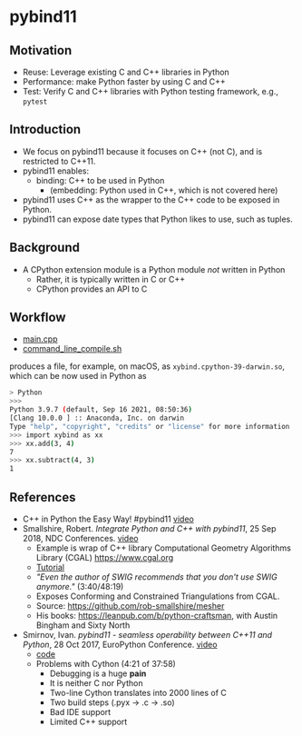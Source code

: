 # pybind11

## Motivation

* Reuse: Leverage existing C and C++ libraries in Python
* Performance: make Python faster by using C and C++
* Test: Verify C and C++ libraries with Python testing framework, e.g., `pytest`

## Introduction

* We focus on pybind11 because it focuses on C++ (not C), and is restricted to C++11.
* pybind11 enables:
  * binding: C++ to be used in Python 
    * (embedding: Python used in C++, which is not covered here)
* pybind11 uses C++ as the wrapper to the C++ code to be exposed in Python.
* pybind11 can expose date types that Python likes to use, such as tuples.

## Background

* A CPython extension module is a Python module *not* written in Python
  * Rather, it is typically written in C or C++
  * CPython provides an API to C

## Workflow

* [main.cpp](main.cpp)
* [command_line_compile.sh](command_line_compile.sh) 

produces a file, for example, on macOS, as `xybind.cpython-39-darwin.so`, which can be
now used in Python as

```bash
> Python
>>> 
Python 3.9.7 (default, Sep 16 2021, 08:50:36)
[Clang 10.0.0 ] :: Anaconda, Inc. on darwin
Type "help", "copyright", "credits" or "license" for more information
>>> import xybind as xx
>>> xx.add(3, 4)
7
>>> xx.subtract(4, 3)
1
```

## References

* C++ in Python the Easy Way! #pybind11 [video](https://youtu.be/_5T70cAXDJ0)
* Smallshire, Robert. *Integrate Python and C++ with pybind11*, 25 Sep 2018, NDC Conferences. [video](https://youtu.be/YReJ3pSnNDo)
  * Example is wrap of C++ library Computational Geometry Algorithms Library (CGAL) https://www.cgal.org
  * [Tutorial](mesher/README.md)
  * *"Even the author of SWIG recommends that you don't use SWIG anymore."* (3:40/48:19)
  * Exposes Conforming and Constrained Triangulations from CGAL.
  * Source: https://github.com/rob-smallshire/mesher
  * His books: https://leanpub.com/b/python-craftsman, with Austin Bingham and Sixty North
* Smirnov, Ivan.  *pybind11 - seamless operability between C++11 and Python*, 28 Oct 2017, EuroPython Conference. [video](https://youtu.be/jQedHfF1Jfw)
  * [code](https://github.com/pybind/python_example/blob/master/setup.py)
  * Problems with Cython (4:21 of 37:58)
    * Debugging is a huge **pain**
    * It is neither C nor Python
    * Two-line Cython translates into 2000 lines of C
    * Two build steps (.pyx -> .c -> .so)
    * Bad IDE support
    * Limited C++ support
